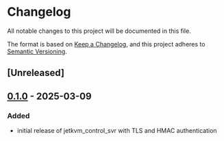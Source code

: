 # Changelog

All notable changes to this project will be documented in this file.

The format is based on [Keep a Changelog](https://keepachangelog.com/en/1.0.0/),
and this project adheres to [Semantic Versioning](https://semver.org/spec/v2.0.0.html).

## [Unreleased]

## [0.1.0](https://github.com/davehorner/jetkvm_control/releases/tag/jetkvm_control_platform-v0.1.0) - 2025-03-09

### Added

- initial release of jetkvm_control_svr with TLS and HMAC authentication
